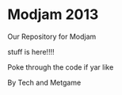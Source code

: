 **Modjam 2013**
==============
Our Repository for Modjam

stuff is here!!!! 

Poke through the code if yar like

By Tech and Metgame
